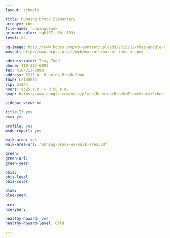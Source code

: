 ```yaml
---
layout: schools

title: Running Brook Elementary
acronym: rbes
file-name: runningbrook
primary-color: rgb(87, 60, 103)
level: es

bg-image: http://www.hcpss.org/wp-content/uploads/2015/12/rbes-google-expeditions.jpg
mascot: http://www.hcpss.org/f/mrb/mascots/mascot-rbes-xs.png

administrator: Troy Todd
phone: 410-313-6893
fax: 410-313-6898
address: 5215 W. Running Brook Road
town: Columbia
zip: 21044
hours: 9:25 a.m. – 3:55 p.m.
gmap: https://www.google.com/maps/place/Running+Brook+Elementary+School/@39.2288342,-76.8597167,17z/data=!3m1!4b1!4m2!3m1!1s0x89b7df8f37e781ab:0xdcd616f7b08843b1?hl=en

sidebar_view: no

title-I: yes
esm: yes

profile: yes
msde-report: yes 

walk-area: yes
walk-area-url: running-brook-es-walk-area.pdf

green:
green-url:
green-year:

pbis:
pbis-level:
pbis-color:

blue: 
blue-year:

nce:
nce-year:

healthy-howard: yes
healthy-howard-level: Gold

---
```

